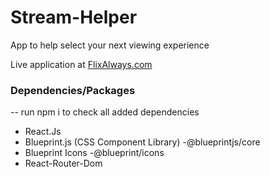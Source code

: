 # Stream-Helper
App to help select your next viewing experience


Live application at [FlixAlways.com]


### Dependencies/Packages

-- run npm i to check all added dependencies

- React.Js
- Blueprint.js (CSS Component Library) -@blueprintjs/core
- Blueprint Icons -@blueprint/icons
- React-Router-Dom


[FlixAlways.com]: www.flixalways.com
